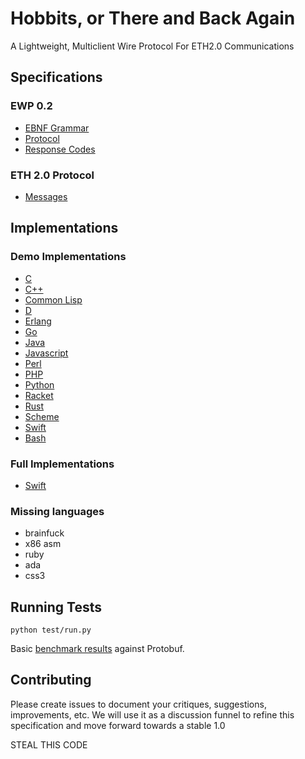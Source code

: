 # Hobbits, or There and Back Again

A Lightweight, Multiclient Wire Protocol For ETH2.0 Communications

## Specifications

### EWP 0.2
 - [EBNF Grammar](/Ethereum-Wire-Protocol-0.2.EBNF)
 - [Protocol](/protocol.md)
 - [Response Codes](/response-codes.md)
 
### ETH 2.0 Protocol
 - [Messages](/messages.md)

## Implementations

### Demo Implementations
 - [C](/parsers/c)
 - [C++](/parsers/cpp)
 - [Common Lisp](/parsers/clisp)
 - [D](/parsers/d)
 - [Erlang](/parsers/erlang)
 - [Go](/parsers/go)
 - [Java](/parsers/java)
 - [Javascript](/parsers/js)
 - [Perl](/parsers/perl)
 - [PHP](/parsers/php)
 - [Python](/parsers/python)
 - [Racket](/parsers/racket)
 - [Rust](/parsers/rs)
 - [Scheme](/parsers/scheme)
 - [Swift](/parsers/swift)
 - [Bash](/parsers/bash)

### Full Implementations
 - [Swift](https://github.com/yeeth/Hobbits.swift)

### Missing languages
  * brainfuck
  * x86 asm
  * ruby
  * ada
  * css3
 
## Running Tests

```
python test/run.py
```

Basic [benchmark results](https://gist.github.com/prestonvanloon/6663510164f967fa05553ead157cd5c1) against Protobuf. 

## Contributing

Please create issues to document your critiques, suggestions, improvements, etc. We will use it as a discussion funnel to refine this specification and move forward towards a stable 1.0

STEAL THIS CODE
